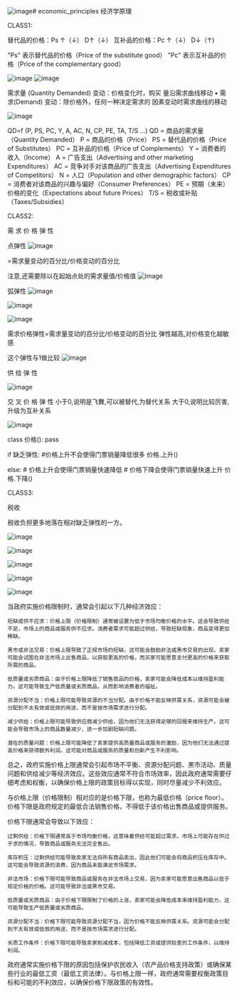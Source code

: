 ![image](https://github.com/from-import/economic_principles/assets/132730866/fc29a015-8d5c-4341-b2a5-a3c73d612f01)# economic_principles
经济学原理

CLASS1:

替代品的价格：Ps ↑（↓） D↑（↓）
互补品的价格：Pc ↑（↓） D↓（↑)

"Ps" 表示替代品的价格（Price of the substitute good）
"Pc" 表示互补品的价格（Price of the complementary good）

![image](https://github.com/from-import/economic_principles/assets/132730866/b4df4ffe-fd7a-4032-b1a9-3bab8832e6f1)
![image](https://github.com/from-import/economic_principles/assets/132730866/4bb5b3d9-1780-44aa-9f29-c5a1eafdc954)

需求量 (Quantity Demanded) 变动：价格变化时，购买
量沿需求曲线移动
• 需求(Demand) 变动：除价格外，任何一种决定需求的
因素变动时需求曲线的移动

![image](https://github.com/from-import/economic_principles/assets/132730866/de50cc48-7b00-48d1-8d56-bae012302a36)


QD=f (P, PS, PC, Y, A, AC, N, CP, PE, TA, T/S …)
    QD = 商品的需求量（Quantity Demanded）
    P = 商品的价格（Price）
    PS = 替代品的价格（Price of Substitutes）
    PC = 互补品的价格（Price of Complements）
    Y = 消费者的收入（Income）
    A = 广告支出（Advertising and other marketing Expenditures）
    AC = 竞争对手对该商品的广告支出（Advertising Expenditures of Competitors）
    N = 人口（Population and other demographic factors）
    CP = 消费者对该商品的兴趣与偏好（Consumer Preferences）
    PE = 预期（未来）价格的变化（Expectations about future Prices）
    T/S = 税收或补贴（Taxes/Subsidies）




CLASS2:

需  求  价  格  弹  性

点弹性
![image](https://github.com/from-import/economic_principles/assets/132730866/95cc3678-1765-4d5d-8ec1-f44120c7a4dc)

=需求量变动的百分比/价格变动的百分比

注意,还需要除以在起始点处的需求量值/价格值
![image](https://github.com/from-import/economic_principles/assets/132730866/6aacd084-eda3-4e64-9acc-b39798ec7bd1)



弧弹性
![image](https://github.com/from-import/economic_principles/assets/132730866/100a77c2-b732-4c76-b473-0aed931bb2f1)

![image](https://github.com/from-import/economic_principles/assets/132730866/4ed677e0-46f4-44de-a478-97cd1bde9db7)



![image](https://github.com/from-import/economic_principles/assets/132730866/44246e60-5419-465f-875f-5f231181f321)


需求价格弹性=需求量变动的百分比/价格变动的百分比
弹性越高,对价格变化越敏感

这个弹性与1做比较
![image](https://github.com/from-import/economic_principles/assets/132730866/af18f25c-a7d8-480c-9f77-beb3405dc569)




供 给 弹 性

![image](https://github.com/from-import/economic_principles/assets/132730866/d00899b2-b4b3-4b61-9014-0068c52484fd)


交 叉 价 格 弹 性
小于0,说明是飞舞,可以被替代,为替代关系
大于0,说明比较厉害,升级为互补关系



![image](https://github.com/from-import/economic_principles/assets/132730866/8152046f-7aef-4aa9-a76e-35e05483cc25)

class 价格():
    pass

if 缺乏弹性:
    #价格上升不会使得门票销量降低很多
    价格.上升()
    
else:
    # 价格上升会使得门票销量快速降低
    # 价格下降会使得门票销量快速上升
    价格.下降()





CLASS3:

税收


税收负担更多地落在相对缺乏弹性的一方。


![image](https://github.com/from-import/economic_principles/assets/132730866/94cb7f7b-69e1-4dbd-8601-d379b75087a5) 

![image](https://github.com/from-import/economic_principles/assets/132730866/c2e4f306-0a12-4a9c-8306-2bd9bf4becd1)

![image](https://github.com/from-import/economic_principles/assets/132730866/6a2f1979-73ec-4df4-936a-7e31942368e0)

![image](https://github.com/from-import/economic_principles/assets/132730866/a75e5fef-7b92-470b-9953-14accad6fcfb)

![image](https://github.com/from-import/economic_principles/assets/132730866/7a52b0b3-04c2-4e17-b87d-7d90192e303a)





当政府实施价格限制时，通常会引起以下几种经济效应：

    短缺或供不应求：价格上限（价格限制）通常被设置为低于市场均衡价格的水平。这会导致供给不足，市场上的商品或服务供不应求。消费者需求可能超过供给，导致短缺现象，商品变得更加稀缺。

    黑市或非法交易：价格上限导致了正规市场的短缺，这可能会鼓励非法或黑市交易的出现。卖家可能会试图在非法市场上出售商品，以获取更高的价格，而买家可能愿意支付更高的价格来获取所需的商品。

    低质量或劣质商品：由于价格上限降低了销售商品的价格，卖家可能会降低成本以维持盈利能力。这可能导致生产低质量或劣质商品，从而影响消费者的福祉。

    资源分配不当：价格上限可能导致资源的不当分配。由于价格不能反映供需关系，资源可能会被分配到不太有效或低效的用途，而不是按市场需求进行分配。

    减少供给：价格上限可能导致供应商减少供给，因为他们无法获得足够的回报来维持生产。这可能会导致市场上的商品数量减少，进一步加剧短缺问题。

    潜在的质量问题：价格上限可能降低了卖家提供高质量商品或服务的激励，因为他们无法通过提高价格来获得额外利润。这可能对商品或服务的质量和创新产生不利影响。

总之，政府实施价格上限通常会引起市场不平衡、资源分配问题、黑市活动、质量问题和供给减少等经济效应。这些效应通常不符合市场效率，因此政府通常需要仔细考虑和权衡，以确保价格上限的政策目标得以实现，同时尽量减少不利效应。


与价格上限（价格限制）相对应的是价格下限，也称为最低价格（price floor）。价格下限是政府规定的最低合法销售价格，不得低于该价格出售商品或提供服务。

价格下限通常会导致以下效应：

    过剩供给：价格下限通常高于市场均衡价格，这意味着供给可能超过需求。市场上可能存在供过于求的情况，导致商品或服务无法完全售出。

    库存积压：过剩供给可能导致卖家无法将所有商品卖出，因此他们可能会将商品积压在库存中。这可能会导致资源的浪费，因为商品未能满足市场需求。

    非法市场：价格下限可能导致商品或服务在非法市场上交易，因为卖家可能愿意出售商品以低于规定价格的价格。这可能导致非法或黑市交易。

    低质量或劣质商品：由于价格下限限制了价格的上涨，卖家可能会降低成本来维持盈利能力，这可能导致生产低质量或劣质商品。

    资源分配不当：价格下限可能导致资源分配不当，因为价格不能反映供需关系。资源可能会分配到不太有效或低效的用途，而不是按市场需求进行分配。

    劣质工作条件：价格下限可能导致卖家削减成本，包括降低工资或提供较差的工作条件，以维持利润。

政府通常实施价格下限的原因包括保护农民收入（农产品价格支持政策）或确保某些行业的最低工资（最低工资法律）。与价格上限一样，政府通常需要权衡政策目标和可能的不利效应，以确保价格下限政策的有效性。
